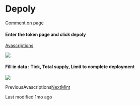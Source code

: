 # Depoly

[Comment on page](broken-reference)

#### Enter the token page and click depoly <a href="#enter-the-token-page-and-click-depoly" id="enter-the-token-page-and-click-depoly"></a>

[Avascriptions](https://avascriptions.com/token)

![](https://1017790421-files.gitbook.io/\~/files/v0/b/gitbook-x-prod.appspot.com/o/spaces%2Fqy4KBPMImpPIorbU0BJL%2Fuploads%2Fxmt168pRb5jRy0Zj2L1n%2F%E6%88%AA%E5%B1%8F2023-11-30%2016.27.41.png?alt=media\&token=df1aa81c-a7f3-420e-b500-708927269795)

#### Fill in data : Tick, Total supply, Limit to complete deployment <a href="#fill-in-data-tick-total-supply-limit-to-complete-deployment" id="fill-in-data-tick-total-supply-limit-to-complete-deployment"></a>

![](https://1017790421-files.gitbook.io/\~/files/v0/b/gitbook-x-prod.appspot.com/o/spaces%2Fqy4KBPMImpPIorbU0BJL%2Fuploads%2Fk8mUHFjRU6isio4IH8JY%2F%E6%88%AA%E5%B1%8F2023-11-30%2016.34.39.png?alt=media\&token=fcde4905-0e7b-4ea4-ad07-76d7c10d3e51)

PreviousAvascriptions[NextMint](broken-reference)

Last modified 1mo ago
